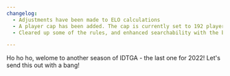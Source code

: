 ```yaml
---
changelog:
  - Adjustments have been made to ELO calculations
  - A player cap has been added. The cap is currently set to 192 players (48 teams)
  - Cleared up some of the rules, and enhanced searchability with the bot intergration

---
```


Ho ho ho, welome to another season of IDTGA - the last one for 2022! Let's send this out with a bang!